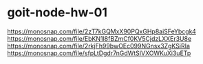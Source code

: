 # goit-node-hw-01

https://monosnap.com/file/2zT7kGQMxX90PQxGHp8aiSFeYbcgk4
https://monosnap.com/file/EbKN1l8fBZmCf0KV5CjdzLXXEr3U8e
https://monosnap.com/file/2rkjFh99bwOEc099NGnsx3ZgKSiRIa
https://monosnap.com/file/sfpLtDgdr7nGdWtSIVXOWKuXi3uETp
